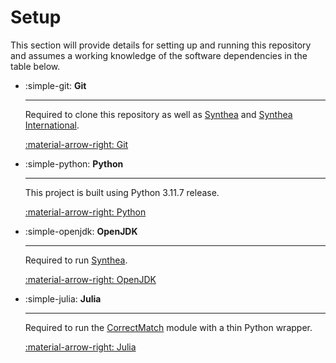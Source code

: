 # Setup

This section will provide details for setting up and running this repository and assumes a working knowledge of the software dependencies in the table below.

<div class="grid cards" markdown>

-   :simple-git: __Git__

    ---

    Required to clone this repository as well as [Synthea](https://github.com/synthetichealth/synthea) and [Synthea International](https://github.com/synthetichealth/synthea-international).

    [:material-arrow-right: Git](https://git-scm.com/)

-   :simple-python: __Python__

    ---

    This project is built using Python 3.11.7 release.

    [:material-arrow-right: Python](https://www.python.org/)

-   :simple-openjdk: __OpenJDK__

    ---

    Required to run [Synthea](https://github.com/synthetichealth/synthea).

    [:material-arrow-right: OpenJDK](https://openjdk.org/)

-   :simple-julia: __Julia__

    ---

    Required to run the [CorrectMatch](https://github.com/computationalprivacy/pycorrectmatch) module with a thin Python wrapper.

    [:material-arrow-right: Julia](https://julialang.org/)

</div>